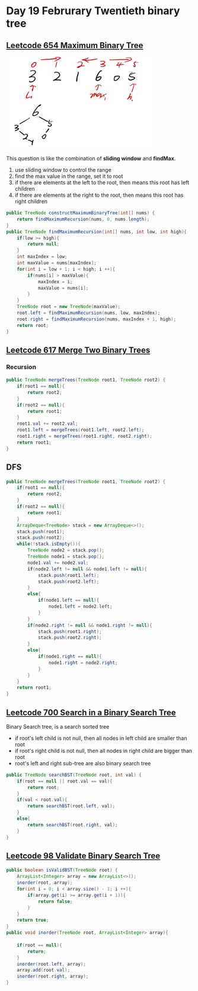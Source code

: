 # Day 19 Februrary Twentieth binary tree

## [Leetcode 654 Maximum Binary Tree](https://leetcode.com/problems/maximum-binary-tree/)

<img src="../picture/Februrary%20Twentieth/654.jpg" width = "400" height = "250" alt="654" align=center/>

This question is like the combination of **sliding window** and **findMax**.

1. use sliding window to control the range
2. find the max value in the range, set it to root
3. if there are elements at the left to the root, then means this root has left children
4. if there are elements at the right to the root, then means this root has right children

```java
public TreeNode constructMaximumBinaryTree(int[] nums) {
    return findMaximumRecursion(nums, 0, nums.length);
}
public TreeNode findMaximumRecursion(int[] nums, int low, int high){
    if(low >= high){
        return null;
    }
    int maxIndex = low;
    int maxValue = nums[maxIndex];
    for(int i = low + 1; i < high; i ++){
        if(nums[i] > maxValue){
            maxIndex = i;
            maxValue = nums[i];
        }
    }
    TreeNode root = new TreeNode(maxValue);
    root.left = findMaximumRecursion(nums, low, maxIndex);
    root.right = findMaximumRecursion(nums, maxIndex + 1, high);
    return root;
}
```

## [Leetcode 617 Merge Two Binary Trees](https://leetcode.com/problems/merge-two-binary-trees/description/)

### Recursion

```java
public TreeNode mergeTrees(TreeNode root1, TreeNode root2) {
    if(root1 == null){
        return root2;
    }
    if(root2 == null){
        return root1;
    }
    root1.val += root2.val;
    root1.left = mergeTrees(root1.left, root2.left);
    root1.right = mergeTrees(root1.right, root2.right);
    return root1;
}
```

## DFS

```java
public TreeNode mergeTrees(TreeNode root1, TreeNode root2) {
    if(root1 == null){
        return root2;
    }
    if(root2 == null){
        return root1;
    }
    ArrayDeque<TreeNode> stack = new ArrayDeque<>();
    stack.push(root1);
    stack.push(root2);
    while(!stack.isEmpty()){
        TreeNode node2 = stack.pop();
        TreeNode node1 = stack.pop();
        node1.val += node2.val;
        if(node2.left != null && node1.left != null){
            stack.push(root1.left);
            stack.push(root2.left);
        }
        else{
            if(node1.left == null){
                node1.left = node2.left;
            }
        }
        if(node2.right != null && node1.right != null){
            stack.push(root1.right);
            stack.push(root2.right);
        }
        else{
            if(node1.right == null){
                node1.right = node2.right;
            }
        }
    }
    return root1;
}
```

## [Leetcode 700 Search in a Binary Search Tree](https://leetcode.com/problems/search-in-a-binary-search-tree/description/)

Binary Search tree, is a search sorted tree

* if root's left child is not null, then all nodes in left child are smaller than root
* if root's right child is not null, then all nodes in right child are bigger than root
* root's left and right sub-tree are also binary search tree

```java
public TreeNode searchBST(TreeNode root, int val) {
    if(root == null || root.val == val){
        return root;
    }
    if(val < root.val){
        return searchBST(root.left, val);
    }
    else{
        return searchBST(root.right, val);
    }
}
```

## [Leetcode 98 Validate Binary Search Tree](https://leetcode.com/problems/validate-binary-search-tree/description/)

```java
public boolean isValidBST(TreeNode root) {
    ArrayList<Integer> array = new ArrayList<>();
    inorder(root, array);
    for(int i = 0; i < array.size() - 1; i ++){
        if(array.get(i) >= array.get(i + 1)){
            return false;
        }
    }
    return true;
}
public void inorder(TreeNode root, ArrayList<Integer> array){
  
    if(root == null){
        return;
    }
    inorder(root.left, array);
    array.add(root.val);
    inorder(root.right, array);
}
```
